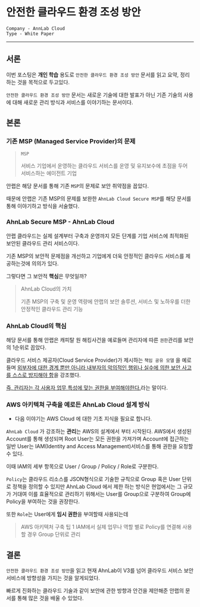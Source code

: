 # 안전한 클라우드 환경 조성 방안
```
Company - AnnLab Cloud
Type - White Paper
``` 

---


## 서론

이번 포스팅은 **개인 학습** 용도로 `안전한 클라우드 환경 조성 방안` 문서를 읽고 요약, 정리하는 것을 목적으로 두고있다.

`안전한 클라우드 환경 조성 방안` 문서는 새로운 기술에 대한 발표가 아닌 
기존 기술의 사용에 대해 새로운 관리 방식과 서비스를 이야기하는 문서이다.

## 본론

### 기존 MSP (Managed Service Provider)의 문제


> `MSP`
>
> 서비스 기업에서 운영하는 클라우드 서비스를 운영 및 유지보수에 초점을 두어 서비스하는 에이전트 기업

안랩은 해당 문서를 통해 기존 `MSP`의 문제로 보안 취약점을 꼽았다.

때문에 안랩은 기존 MSP의 문제를 보완한 `AhnLab Cloud Secure MSP`를 해당 문서를 통해 이야기하고 방식을 서술했다.

### AhnLab Secure MSP - AhnLab Cloud

안랩 클라우드는 실제 설계부터 구축과 운영까지 모든 단계를 기업 서비스에 최적화된 보안된 클라우드 관리 서비스이다. 

기존 MSP의 보안적 문제점을 개선하고 기업에게 더욱 안정적인 클라우드 서비스를 제공하는것에 의의가 있다.  

그렇다면 그 보안적 **핵심**은 무엇일까?

> AhnLab Cloud의 가치
>
> 기존 MSP의 구축 및 운영 역량에 안랩의 보안 솔루션, 서비스 및 노하우를 더한 안정적인 클라우드 관리 기능

### AhnLab Cloud의 핵심

해당 문서를 통해 안랩은 캐피탈 원 해킹사건을 예로들며 관리자에 따른 `권한`관리를 보안의 1순위로 꼽았다. 

클라우드 서비스 제공자(Cloud Service Provider)가 제시하는 `책임 공유 모델` 을 예로 들며 
<u>외부자에 대한 경계 뿐만 아니라 내부자의 악의적인 행위나 실수에 의한 보안 사고를 스스로 방지해야 함</u>을 강조했다.

<u>즉, 관리자는 각 사용자 업무 특성에 맞는 권한을 부여해야한다.</u>라는 말이다.

### AWS 아키텍쳐 구축을 예로든 AhnLab Cloud 설계 방식

* 다음 이야기는 AWS Cloud 에 대한 기초 지식을 필요로 합니다.

`AhnLab Cloud` 가 강조하는 **관리**는 AWS의 설계에서 부터 시작된다.
AWS에서 생성된 Account를 통해 생성되며 Root User는 모든 권한을 가져가며 Account에 접근하는 일반 User는 
IAM(Identity and Access Management)서비스를 통해 권한을 요청할 수 있다.

이때 IAM의 세부 항목으로  User / Group / Policy / Role로 구분한다.


`Policy`는 클라우드 리소스를 JSON형식으로 기술한 규칙으로 Group 혹은 User 단위로 정책을 정의할 수 있지만
AhnLab Cloud 에서 제한 하는 방식은 
현업에서는 그 규모가 거대여 이를 효율적으로 관리하기 위해서는 User를 Group으로 구분하여 Group에 Policy을 부여하는 것을 권장한다.

또한 `Role`는 User에게 **임시 권한**을 부여할때 사용되는데  

> AWS 아키텍처 구축 팁 1
> IAM에서 실제 업무나 역할 별로 Policy를 연결해 사용할 경우 Group 단위로 관리  







## 결론

`안전한 클라우드 환경 조성 방안`을 읽고 현재 AhnLab이 V3를 넘어 클라우드 서비스 보안 서비스에 방향성을 가지는 것을 알게되었다.

빠르게 진화하는 클라우드 기술과 같이 보안에 관한 방향과 안건을 제안해준 안랩의 문서를 통해 많은 것을 배울 수 있었다. 


